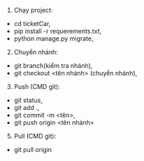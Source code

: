 1. Chạy project: 
- cd ticketCar,
- pip install -r requerements.txt,
- python manage.py migrate,
2. Chuyển nhánh:
- git branch(kiểm tra nhánh),
- git checkout <tên nhánh> (chuyển nhánh),
3. Push (CMD git):
- git status,
- git add .,
- git commit -m <tên>,
- git push origin <tên nhánh>
5. Pull (CMD git):
- git pull origin
